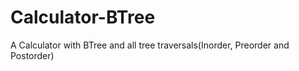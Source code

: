 # Calculator-BTree
A Calculator with BTree and all tree traversals(Inorder, Preorder and Postorder)
